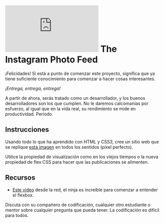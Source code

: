 # ![alt text](https://assets.breatheco.de/apis/img/images.php?blob&random&cat=icon&tags=breathecode,32)  The Instagram Photo Feed

¡Felicidades! Si está a punto de comenzar este proyecto, significa que ya tiene suficiente conocimiento para comenzar a hacer cosas interesantes.

*¡Entrega, entrega, entrega!*

A partir de ahora, serás tratado como un desarrollador, y los buenos desarrolladores son los que cumplen. No le daremos calcomanías por esfuerzo, al igual que en la vida real, su rendimiento se mide en productividad. Período.

## Instrucciones

Usando todo lo que ha aprendido con HTML y CSS3, cree un sitio web que se replique [esta imagen](https://projects.breatheco.de/json?slug=instagram-feed&preview) en todos los sentidos (píxel perfecto).

Utilice la propiedad de visualización como en los viejos tiempos o la nueva propiedad de flex CSS para hacer que las publicaciones se alimenten.

## Recursos

- [Este video](https://www.youtube.com/watch?v=Y8zMYaD1bz0) desde la red, el ninja es increíble para comenzar a entender el flexbox.

Discuta con su compañero de codificación, cualquier otro estudiante o mentor sobre cualquier pregunta que pueda tener. La codificación es difícil para todos.
